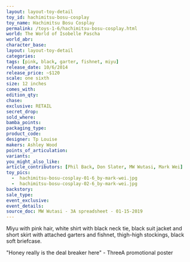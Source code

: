 ```yaml
---
layout: layout-toy-detail 
toy_id: hachimitsu-bosu-cosplay
toy_name: Hachimitsu Bosu Cosplay
permalink: /toys-1-6/hachimitsu-bosu-cosplay.html
world: The World of Isobelle Pascha
world_abr: 
character_base: 
layout: layout-toy-detail
categories: 
tags: [pink, black, garter, fishnet, miyu]
release_date: 10/6/2014
release_price: ~$120
scale: one sixth
size: 12 inches
comes_with: 
edition_qty: 
chase: 
exclusive: RETAIL
secret_drop: 
sold_where: 
bamba_points: 
packaging_type: 
product_code:
designer: Tp Louise
makers: Ashley Wood
points_of_articulation: 
variants: 
you_might_also_like: 
article_contributors: [Phil Back, Don Slater, MW Wutasi, Mark Wei]
toy_pics: 
  -  hachimitsu-bosu-cosplay-01-6_by-mark-wei.jpg
  -  hachimitsu-bosu-cosplay-02-6_by-mark-wei.jpg
backstory: 
sale_type: 
event_exclusive: 
event_details: 
source_doc: MW Wutasi - 3A spreadsheet - 01-15-2019
---
```

Miyu with pink hair, white shirt with black neck tie, black suit jacket and short skirt with attached garters and fishnet, thigh-high stockings, black soft briefcase.

"Honey really is the deal breaker here" - ThreeA promotional poster